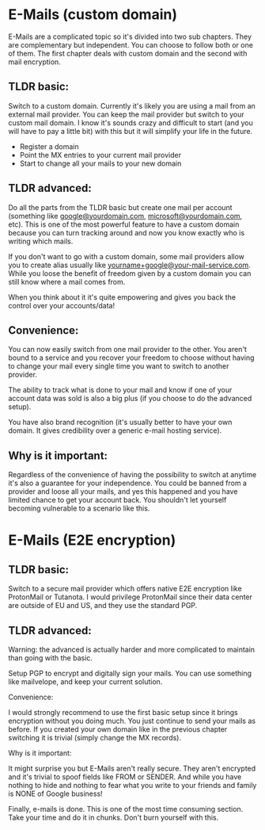 # E-Mails (custom domain)

E-Mails are a complicated topic so it's divided into two sub chapters. They are complementary but independent. You can choose to follow both or one of them. The first chapter deals with custom domain and the second with mail encryption.

## TLDR basic:

Switch to a custom domain. Currently it's likely you are using a mail from an external mail provider. You can keep the mail provider but switch to your custom mail domain. I know it's sounds crazy and difficult to start (and you will have to pay a little bit) with this but it will simplify your life in the future.

* Register a domain
* Point the MX entries to your current mail provider
* Start to change all your mails to your new domain

## TLDR advanced:

Do all the parts from the TLDR basic but create one mail per account (something like google@yourdomain.com, microsoft@yourdomain.com, etc). This is one of the most powerful feature to have a custom domain because you can turn tracking around and now you know exactly who is writing which mails.

If you don't want to go with a custom domain, some mail providers allow you to create alias usually like yourname+google@your-mail-service.com. While you loose the benefit of freedom given by a custom domain you can still know where a mail comes from.

When you think about it it's quite empowering and gives you back the control over your accounts/data!

## Convenience:

You can now easily switch from one mail provider to the other. You aren't bound to a service and you recover your freedom to choose without having to change your mail every single time you want to switch to another provider.

The ability to track what is done to your mail and know if one of your account data was sold is also a big plus (if you choose to do the advanced setup).

You have also brand recognition (it's usually better to have your own domain. It gives credibility over a generic e-mail hosting service).

## Why is it important:

Regardless of the convenience of having the possibility to switch at anytime it's also a guarantee for your independence. You could be banned from a provider and loose all your mails, and yes this happened and you have limited chance to get your account back. You shouldn't let yourself becoming vulnerable to a scenario like this.

# E-Mails (E2E encryption)

## TLDR basic:

Switch to a secure mail provider which offers native E2E encryption like ProtonMail or Tutanota. I would privilege ProtonMail since their data center are outside of EU and US, and they use the standard PGP.

## TLDR advanced:

Warning: the advanced is actually harder and more complicated to maintain than going with the basic.

Setup PGP to encrypt and digitally sign your mails. You can use something like mailvelope, and keep your current solution.

Convenience:

I would strongly recommend to use the first basic setup since it brings encryption without you doing much. You just continue to send your mails as before. If you created your own domain like in the previous chapter switching it is trivial (simply change the MX records).


Why is it important:

It might surprise you but E-Mails aren't really secure. They aren't encrypted and it's trivial to spoof fields like FROM or SENDER. And while you have nothing to hide and nothing to fear what you write to your friends and family is NONE of Google business!


Finally, e-mails is done. This is one of the most time consuming section. Take your time and do it in chunks. Don't burn yourself with this.
